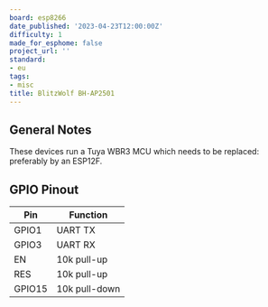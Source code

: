 ```yaml
---
board: esp8266
date_published: '2023-04-23T12:00:00Z'
difficulty: 1
made_for_esphome: false
project_url: ''
standard:
- eu
tags:
- misc
title: BlitzWolf BH-AP2501
---
```


## General Notes

These devices run a Tuya WBR3 MCU which needs to be replaced: preferably by an ESP12F.

## GPIO Pinout

| Pin    | Function      |
| ------ | ------------- |
| GPIO1  | UART TX       |
| GPIO3  | UART RX       |
| EN     | 10k pull-up   |
| RES    | 10k pull-up   |
| GPIO15 | 10k pull-down |